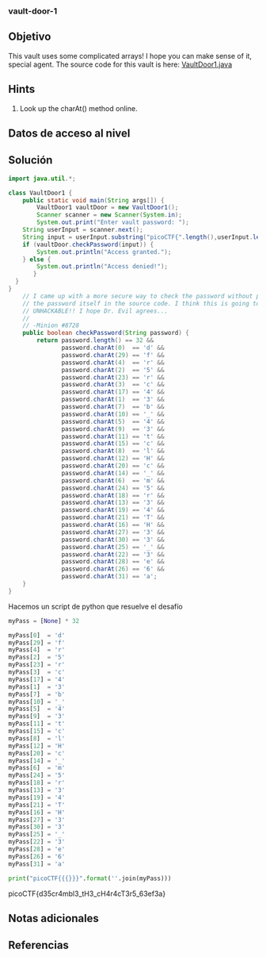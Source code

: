 ### vault-door-1
## Objetivo
This vault uses some complicated arrays! I hope you can make sense of it, special agent. The source code for this vault is here: [VaultDoor1.java](https://jupiter.challenges.picoctf.org/static/ff2585f7afd21b81f69d2fbe37c081ae/VaultDoor1.java)
## Hints
1. Look up the charAt() method online.
## Datos de acceso al nivel
## Solución

```java
import java.util.*;

class VaultDoor1 {
    public static void main(String args[]) {
        VaultDoor1 vaultDoor = new VaultDoor1();
        Scanner scanner = new Scanner(System.in);
        System.out.print("Enter vault password: ");
	String userInput = scanner.next();
	String input = userInput.substring("picoCTF{".length(),userInput.length()-1);
	if (vaultDoor.checkPassword(input)) {
	    System.out.println("Access granted.");
	} else {
	    System.out.println("Access denied!");
	   }
  }
}
    // I came up with a more secure way to check the password without putting
    // the password itself in the source code. I think this is going to be
    // UNHACKABLE!! I hope Dr. Evil agrees...
    //
    // -Minion #8728
    public boolean checkPassword(String password) {
        return password.length() == 32 &&
               password.charAt(0)  == 'd' &&
               password.charAt(29) == 'f' &&
               password.charAt(4)  == 'r' &&
               password.charAt(2)  == '5' &&
               password.charAt(23) == 'r' &&
               password.charAt(3)  == 'c' &&
               password.charAt(17) == '4' &&
               password.charAt(1)  == '3' &&
               password.charAt(7)  == 'b' &&
               password.charAt(10) == '_' &&
               password.charAt(5)  == '4' &&
               password.charAt(9)  == '3' &&
               password.charAt(11) == 't' &&
               password.charAt(15) == 'c' &&
               password.charAt(8)  == 'l' &&
               password.charAt(12) == 'H' &&
               password.charAt(20) == 'c' &&
               password.charAt(14) == '_' &&
               password.charAt(6)  == 'm' &&
               password.charAt(24) == '5' &&
               password.charAt(18) == 'r' &&
               password.charAt(13) == '3' &&
               password.charAt(19) == '4' &&
               password.charAt(21) == 'T' &&
               password.charAt(16) == 'H' &&
               password.charAt(27) == '3' &&
               password.charAt(30) == '3' &&
               password.charAt(25) == '_' &&
               password.charAt(22) == '3' &&
               password.charAt(28) == 'e' &&
               password.charAt(26) == '6' &&
               password.charAt(31) == 'a';
    }
}
```
Hacemos un script de python que resuelve el desafío

```python
myPass = [None] * 32

myPass[0]  = 'd'
myPass[29] = 'f'
myPass[4]  = 'r'
myPass[2]  = '5'
myPass[23] = 'r'
myPass[3]  = 'c'
myPass[17] = '4'
myPass[1]  = '3'
myPass[7]  = 'b'
myPass[10] = '_'
myPass[5]  = '4'
myPass[9]  = '3'
myPass[11] = 't'
myPass[15] = 'c'
myPass[8]  = 'l'
myPass[12] = 'H'
myPass[20] = 'c'
myPass[14] = '_'
myPass[6]  = 'm'
myPass[24] = '5'
myPass[18] = 'r'
myPass[13] = '3'
myPass[19] = '4'
myPass[21] = 'T'
myPass[16] = 'H'
myPass[27] = '3'
myPass[30] = '3'
myPass[25] = '_'
myPass[22] = '3'
myPass[28] = 'e'
myPass[26] = '6'
myPass[31] = 'a'

print("picoCTF{{{}}}".format(''.join(myPass)))
```

picoCTF{d35cr4mbl3_tH3_cH4r4cT3r5_63ef3a}
## Notas adicionales
## Referencias
